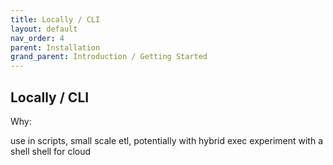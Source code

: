 ```yaml
---
title: Locally / CLI
layout: default
nav_order: 4
parent: Installation
grand_parent: Introduction / Getting Started
---
```


## Locally / CLI

Why:

use in scripts,
small scale etl, potentially with hybrid exec
experiment with a shell
shell for cloud
